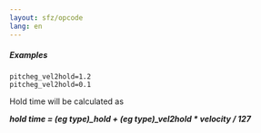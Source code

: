 ```yaml
---
layout: sfz/opcode
lang: en
---
```

##### Examples

```
pitcheg_vel2hold=1.2
pitcheg_vel2hold=0.1
```

Hold time will be calculated as

***hold time = (eg type)_hold + (eg type)_vel2hold * velocity / 127***
